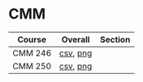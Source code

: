 # CMM

| Course | Overall | Section |
| ------ | ------- | ------- |
| CMM 246 | [csv](https://github.com/UCSD-Historical-Enrollment-Data/2024Spring/blob/main/overall/CMM%20246.csv), [png](https://raw.githubusercontent.com/UCSD-Historical-Enrollment-Data/2024Spring/main/plot_overall/CMM%20246.png) |  |
| CMM 250 | [csv](https://github.com/UCSD-Historical-Enrollment-Data/2024Spring/blob/main/overall/CMM%20250.csv), [png](https://raw.githubusercontent.com/UCSD-Historical-Enrollment-Data/2024Spring/main/plot_overall/CMM%20250.png) |  |
